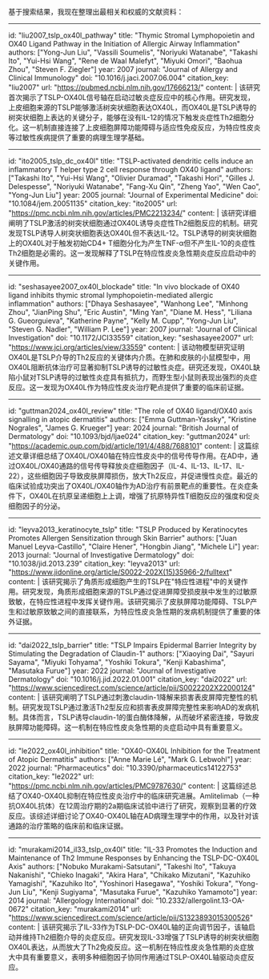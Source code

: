 基于搜索结果，我现在整理出最相关和权威的文献资料：

----
id: "liu2007_tslp_ox40l_pathway"
title: "Thymic Stromal Lymphopoietin and OX40 Ligand Pathway in the Initiation of Allergic Airway Inflammation"
authors: ["Yong-Jun Liu", "Vassili Soumelis", "Noriyuki Watanabe", "Takashi Ito", "Yui-Hsi Wang", "Rene de Waal Malefyt", "Miyuki Omori", "Baohua Zhou", "Steven F. Ziegler"]
year: 2007
journal: "Journal of Allergy and Clinical Immunology"
doi: "10.1016/j.jaci.2007.06.004"
citation_key: "liu2007"
url: "https://pubmed.ncbi.nlm.nih.gov/17666213/"
content: |
  该研究首次揭示了TSLP-OX40L信号轴在启动过敏炎症反应中的核心作用。研究发现，上皮细胞来源的TSLP能够激活树突状细胞表达OX40L，而OX40L是TSLP诱导的树突状细胞上表达的关键分子，能够在没有IL-12的情况下触发炎症性Th2细胞分化。这一机制直接连接了上皮细胞屏障功能障碍与适应性免疫反应，为特应性皮炎等过敏性疾病提供了重要的病理生理学基础。

----
id: "ito2005_tslp_dc_ox40l"
title: "TSLP-activated dendritic cells induce an inflammatory T helper type 2 cell response through OX40 ligand"
authors: ["Takashi Ito", "Yui-Hsi Wang", "Olivier Duramad", "Takashi Hori", "Gilles J. Delespesse", "Noriyuki Watanabe", "Fang-Xu Qin", "Zheng Yao", "Wen Cao", "Yong-Jun Liu"]
year: 2005
journal: "Journal of Experimental Medicine"
doi: "10.1084/jem.20051135"
citation_key: "ito2005"
url: "https://pmc.ncbi.nlm.nih.gov/articles/PMC2213234/"
content: |
  该研究详细阐明了TSLP激活的树突状细胞通过OX40L诱导炎症性Th2细胞反应的机制。研究发现TSLP诱导人树突状细胞表达OX40L但不表达IL-12。TSLP诱导的树突状细胞上的OX40L对于触发初始CD4+ T细胞分化为产生TNF-α但不产生IL-10的炎症性Th2细胞是必需的。这一发现解释了TSLP在特应性皮炎急性期炎症反应启动中的关键作用。

----
id: "seshasayee2007_ox40l_blockade"
title: "In vivo blockade of OX40 ligand inhibits thymic stromal lymphopoietin-mediated allergic inflammation"
authors: ["Dhaya Seshasayee", "Wanhong Lee", "Minhong Zhou", "JianPing Shu", "Eric Austin", "Ming Yan", "Diane M. Hess", "Liliana G. Gueorguieva", "Katherine Payne", "Kelly M. Cupp", "Yong-Jun Liu", "Steven G. Nadler", "William P. Lee"]
year: 2007
journal: "Journal of Clinical Investigation"
doi: "10.1172/JCI33559"
citation_key: "seshasayee2007"
url: "https://www.jci.org/articles/view/33559"
content: |
  该动物模型研究证明OX40L是TSLP介导的Th2反应的关键体内介质。在肺和皮肤的小鼠模型中，用OX40L阻断抗体治疗可显著抑制TSLP诱导的过敏性炎症。研究还发现，OX40L缺陷小鼠对TSLP诱导的过敏性炎症具有抵抗力，而野生型小鼠则表现出强烈的炎症反应。这一发现为OX40L作为特应性皮炎治疗靶点提供了重要的临床前证据。

----
id: "guttman2024_ox40l_review"
title: "The role of OX40 ligand/OX40 axis signalling in atopic dermatitis"
authors: ["Emma Guttman-Yassky", "Kristine Nograles", "James G. Krueger"]
year: 2024
journal: "British Journal of Dermatology"
doi: "10.1093/bjd/ljae024"
citation_key: "guttman2024"
url: "https://academic.oup.com/bjd/article/191/4/488/7688101"
content: |
  这篇综述文章详细总结了OX40L/OX40轴在特应性皮炎中的信号传导作用。在AD中，通过OX40L/OX40通路的信号传导释放炎症细胞因子（IL-4、IL-13、IL-17、IL-22），这些细胞因子导致皮肤屏障损伤，放大Th2反应，并促进慢性炎症。最近的临床试验成功突出了OX40L/OX40轴作为AD治疗有前景靶点的重要性。在炎症条件下，OX40L在抗原呈递细胞上上调，增强了抗原特异性T细胞反应的强度和促炎细胞因子的分泌。

----
id: "leyva2013_keratinocyte_tslp"
title: "TSLP Produced by Keratinocytes Promotes Allergen Sensitization through Skin Barrier"
authors: ["Juan Manuel Leyva-Castillo", "Claire Hener", "Hongbin Jiang", "Michele Li"]
year: 2013
journal: "Journal of Investigative Dermatology"
doi: "10.1038/jid.2013.239"
citation_key: "leyva2013"
url: "https://www.jidonline.org/article/S0022-202X(15)35966-2/fulltext"
content: |
  该研究揭示了角质形成细胞产生的TSLP在"特应性进程"中的关键作用。研究发现，角质形成细胞来源的TSLP通过促进屏障受损皮肤中发生的过敏原致敏，在特应性进程中发挥关键作用。该研究揭示了皮肤屏障功能障碍、TSLP产生和过敏原致敏之间的直接联系，为特应性皮炎急性期的发病机制提供了重要的体外证据。

----
id: "dai2022_tslp_barrier"
title: "TSLP Impairs Epidermal Barrier Integrity by Stimulating the Degradation of Claudin-1"
authors: ["Xiaoying Dai", "Sayuri Sayama", "Miyuki Tohyama", "Yoshiki Tokura", "Kenji Kabashima", "Masutaka Furue"]
year: 2022
journal: "Journal of Investigative Dermatology"
doi: "10.1016/j.jid.2022.01.001"
citation_key: "dai2022"
url: "https://www.sciencedirect.com/science/article/pii/S0022202X22000124"
content: |
  该研究阐明了TSLP通过刺激claudin-1降解来损害表皮屏障完整性的机制。研究发现TSLP通过激活Th2型反应和损害表皮屏障完整性来影响AD的发病机制。具体而言，TSLP诱导claudin-1的蛋白酶体降解，从而破坏紧密连接，导致皮肤屏障功能障碍。这一机制在特应性皮炎急性期的炎症启动中具有重要意义。

----
id: "le2022_ox40l_inhibition"
title: "OX40-OX40L Inhibition for the Treatment of Atopic Dermatitis"
authors: ["Anne Marie Lé", "Mark G. Lebwohl"]
year: 2022
journal: "Pharmaceutics"
doi: "10.3390/pharmaceutics14122753"
citation_key: "le2022"
url: "https://pmc.ncbi.nlm.nih.gov/articles/PMC9787630/"
content: |
  这篇综述总结了OX40-OX40L抑制在特应性皮炎治疗中的临床研究进展。Amlitelimab（一种抗OX40L抗体）在12周治疗期的2a期临床试验中进行了研究，观察到显著的疗效反应。该综述详细讨论了OX40-OX40L轴在AD病理生理学中的作用，以及针对该通路的治疗策略的临床前和临床证据。

----
id: "murakami2014_il33_tslp_ox40l"
title: "IL-33 Promotes the Induction and Maintenance of Th2 Immune Responses by Enhancing the TSLP-DC-OX40L Axis"
authors: ["Nobuko Murakami-Satsutani", "Takeshi Ito", "Takuya Nakanishi", "Chieko Inagaki", "Akira Hara", "Chikako Mizutani", "Kazuhiko Yamagishi", "Kazuhiko Ito", "Yoshinori Hasegawa", "Yoshiki Tokura", "Yong-Jun Liu", "Kenji Sugiyama", "Masutaka Furue", "Kazuhiko Yamamoto"]
year: 2014
journal: "Allergology International"
doi: "10.2332/allergolint.13-OA-0672"
citation_key: "murakami2014"
url: "https://www.sciencedirect.com/science/article/pii/S1323893015300526"
content: |
  该研究揭示了IL-33作为TSLP-DC-OX40L轴的正向调节因子，该轴启动并维持Th2细胞介导的炎症反应。研究发现IL-33增强了TSLP诱导的树突状细胞OX40L表达，从而放大了Th2免疫反应。这一机制在特应性皮炎急性期的炎症放大中具有重要意义，表明多种细胞因子协同作用通过TSLP-OX40L轴驱动炎症反应。